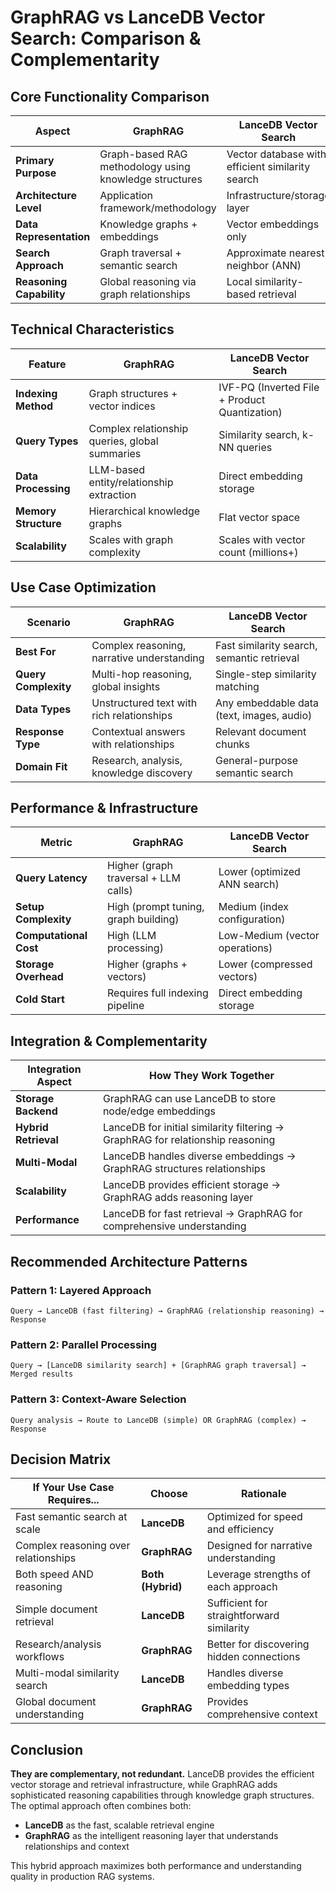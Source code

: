 # GraphRAG vs LanceDB Vector Search: Comparison & Complementarity

## Core Functionality Comparison

| Aspect | GraphRAG | LanceDB Vector Search |
|--------|----------|----------------------|
| **Primary Purpose** | Graph-based RAG methodology using knowledge structures | Vector database with efficient similarity search |
| **Architecture Level** | Application framework/methodology | Infrastructure/storage layer |
| **Data Representation** | Knowledge graphs + embeddings | Vector embeddings only |
| **Search Approach** | Graph traversal + semantic search | Approximate nearest neighbor (ANN) |
| **Reasoning Capability** | Global reasoning via graph relationships | Local similarity-based retrieval |

## Technical Characteristics

| Feature | GraphRAG | LanceDB Vector Search |
|---------|----------|----------------------|
| **Indexing Method** | Graph structures + vector indices | IVF-PQ (Inverted File + Product Quantization) |
| **Query Types** | Complex relationship queries, global summaries | Similarity search, k-NN queries |
| **Data Processing** | LLM-based entity/relationship extraction | Direct embedding storage |
| **Memory Structure** | Hierarchical knowledge graphs | Flat vector space |
| **Scalability** | Scales with graph complexity | Scales with vector count (millions+) |

## Use Case Optimization

| Scenario | GraphRAG | LanceDB Vector Search |
|----------|----------|----------------------|
| **Best For** | Complex reasoning, narrative understanding | Fast similarity search, semantic retrieval |
| **Query Complexity** | Multi-hop reasoning, global insights | Single-step similarity matching |
| **Data Types** | Unstructured text with rich relationships | Any embeddable data (text, images, audio) |
| **Response Type** | Contextual answers with relationships | Relevant document chunks |
| **Domain Fit** | Research, analysis, knowledge discovery | General-purpose semantic search |

## Performance & Infrastructure

| Metric | GraphRAG | LanceDB Vector Search |
|--------|----------|----------------------|
| **Query Latency** | Higher (graph traversal + LLM calls) | Lower (optimized ANN search) |
| **Setup Complexity** | High (prompt tuning, graph building) | Medium (index configuration) |
| **Computational Cost** | High (LLM processing) | Low-Medium (vector operations) |
| **Storage Overhead** | Higher (graphs + vectors) | Lower (compressed vectors) |
| **Cold Start** | Requires full indexing pipeline | Direct embedding storage |

## Integration & Complementarity

| Integration Aspect | How They Work Together |
|-------------------|------------------------|
| **Storage Backend** | GraphRAG can use LanceDB to store node/edge embeddings |
| **Hybrid Retrieval** | LanceDB for initial similarity filtering → GraphRAG for relationship reasoning |
| **Multi-Modal** | LanceDB handles diverse embeddings → GraphRAG structures relationships |
| **Scalability** | LanceDB provides efficient storage → GraphRAG adds reasoning layer |
| **Performance** | LanceDB for fast retrieval → GraphRAG for comprehensive understanding |

## Recommended Architecture Patterns

### Pattern 1: Layered Approach
```
Query → LanceDB (fast filtering) → GraphRAG (relationship reasoning) → Response
```

### Pattern 2: Parallel Processing
```
Query → [LanceDB similarity search] + [GraphRAG graph traversal] → Merged results
```

### Pattern 3: Context-Aware Selection
```
Query analysis → Route to LanceDB (simple) OR GraphRAG (complex) → Response
```

## Decision Matrix

| If Your Use Case Requires... | Choose | Rationale |
|------------------------------|---------|-----------|
| Fast semantic search at scale | **LanceDB** | Optimized for speed and efficiency |
| Complex reasoning over relationships | **GraphRAG** | Designed for narrative understanding |
| Both speed AND reasoning | **Both (Hybrid)** | Leverage strengths of each approach |
| Simple document retrieval | **LanceDB** | Sufficient for straightforward similarity |
| Research/analysis workflows | **GraphRAG** | Better for discovering hidden connections |
| Multi-modal similarity search | **LanceDB** | Handles diverse embedding types |
| Global document understanding | **GraphRAG** | Provides comprehensive context |

## Conclusion

**They are complementary, not redundant.** LanceDB provides the efficient vector storage and retrieval infrastructure, while GraphRAG adds sophisticated reasoning capabilities through knowledge graph structures. The optimal approach often combines both:

- **LanceDB** as the fast, scalable retrieval engine
- **GraphRAG** as the intelligent reasoning layer that understands relationships and context

This hybrid approach maximizes both performance and understanding quality in production RAG systems.